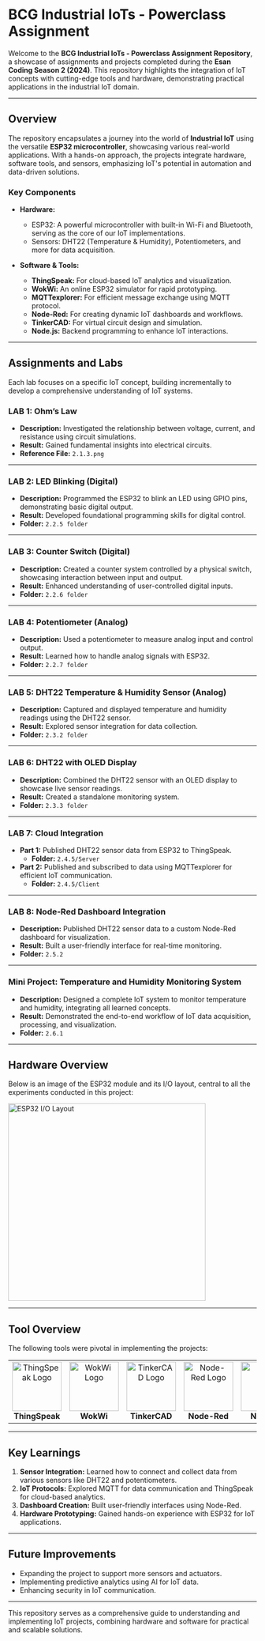 # **BCG Industrial IoTs - Powerclass Assignment**  

Welcome to the **BCG Industrial IoTs - Powerclass Assignment Repository**, a showcase of assignments and projects completed during the **Esan Coding Season 2 (2024)**. This repository highlights the integration of IoT concepts with cutting-edge tools and hardware, demonstrating practical applications in the industrial IoT domain.  

---

## **Overview**  
The repository encapsulates a journey into the world of **Industrial IoT** using the versatile **ESP32 microcontroller**, showcasing various real-world applications. With a hands-on approach, the projects integrate hardware, software tools, and sensors, emphasizing IoT's potential in automation and data-driven solutions.  

### **Key Components**  
- **Hardware:**  
  - ESP32: A powerful microcontroller with built-in Wi-Fi and Bluetooth, serving as the core of our IoT implementations.  
  - Sensors: DHT22 (Temperature & Humidity), Potentiometers, and more for data acquisition.  

- **Software & Tools:**  
  - **ThingSpeak:** For cloud-based IoT analytics and visualization.  
  - **WokWi:** An online ESP32 simulator for rapid prototyping.  
  - **MQTTexplorer:** For efficient message exchange using MQTT protocol.  
  - **Node-Red:** For creating dynamic IoT dashboards and workflows.  
  - **TinkerCAD:** For virtual circuit design and simulation.  
  - **Node.js:** Backend programming to enhance IoT interactions.  

---

## **Assignments and Labs**  

Each lab focuses on a specific IoT concept, building incrementally to develop a comprehensive understanding of IoT systems.  

### **LAB 1: Ohm’s Law**  
- **Description:** Investigated the relationship between voltage, current, and resistance using circuit simulations.  
- **Result:** Gained fundamental insights into electrical circuits.  
- **Reference File:** `2.1.3.png`  

---

### **LAB 2: LED Blinking (Digital)**  
- **Description:** Programmed the ESP32 to blink an LED using GPIO pins, demonstrating basic digital output.  
- **Result:** Developed foundational programming skills for digital control.  
- **Folder:** `2.2.5 folder`  

---

### **LAB 3: Counter Switch (Digital)**  
- **Description:** Created a counter system controlled by a physical switch, showcasing interaction between input and output.  
- **Result:** Enhanced understanding of user-controlled digital inputs.  
- **Folder:** `2.2.6 folder`  

---

### **LAB 4: Potentiometer (Analog)**  
- **Description:** Used a potentiometer to measure analog input and control output.  
- **Result:** Learned how to handle analog signals with ESP32.  
- **Folder:** `2.2.7 folder`  

---

### **LAB 5: DHT22 Temperature & Humidity Sensor (Analog)**  
- **Description:** Captured and displayed temperature and humidity readings using the DHT22 sensor.  
- **Result:** Explored sensor integration for data collection.  
- **Folder:** `2.3.2 folder`  

---

### **LAB 6: DHT22 with OLED Display**  
- **Description:** Combined the DHT22 sensor with an OLED display to showcase live sensor readings.  
- **Result:** Created a standalone monitoring system.  
- **Folder:** `2.3.3 folder`  

---

### **LAB 7: Cloud Integration**  
- **Part 1:** Published DHT22 sensor data from ESP32 to ThingSpeak.  
  - **Folder:** `2.4.5/Server`  
- **Part 2:** Published and subscribed to data using MQTTexplorer for efficient IoT communication.  
  - **Folder:** `2.4.5/Client`  

---

### **LAB 8: Node-Red Dashboard Integration**  
- **Description:** Published DHT22 sensor data to a custom Node-Red dashboard for visualization.  
- **Result:** Built a user-friendly interface for real-time monitoring.  
- **Folder:** `2.5.2`  

---

### **Mini Project: Temperature and Humidity Monitoring System**  
- **Description:** Designed a complete IoT system to monitor temperature and humidity, integrating all learned concepts.  
- **Result:** Demonstrated the end-to-end workflow of IoT data acquisition, processing, and visualization.  
- **Folder:** `2.6.1`  

---

## **Hardware Overview**  

Below is an image of the ESP32 module and its I/O layout, central to all the experiments conducted in this project:  

<img src="port.png" alt="ESP32 I/O Layout" width="400">  

---

## **Tool Overview**  

The following tools were pivotal in implementing the projects:  

<table>
<tr>
<td align="center"><img src="https://www.iqhome.org/image/cache/catalog/post/thingspeak-1200x750.png" alt="ThingSpeak Logo" width="100"><br><b>ThingSpeak</b></td>
<td align="center"><img src="https://avatars.githubusercontent.com/u/56967200?s=280&v=4" alt="WokWi Logo" width="100"><br><b>WokWi</b></td>
<td align="center"><img src="https://inside.wooster.edu/technology/wp-content/uploads/sites/83/2018/09/logo-tinkercad-256.png" alt="TinkerCAD Logo" width="100"><br><b>TinkerCAD</b></td>
<td align="center"><img src="https://nodered.org/about/resources/media/node-red-hexagon.png" alt="Node-Red Logo" width="100"><br><b>Node-Red</b></td>
<td align="center"><img src="https://cdn.freebiesupply.com/logos/large/2x/nodejs-1-logo-png-transparent.png" alt="MQTT Logo" width="100"><br><b>NodeJS</b></td>
<td align="center"><img src="https://user-images.githubusercontent.com/7721625/52227945-5280b580-28b1-11e9-804c-75a842537393.png" alt="MQTT Logo" width="100"><br><b>MQTTexplorer</b></td>
</tr>
</table>  

---

## **Key Learnings**  

1. **Sensor Integration:** Learned how to connect and collect data from various sensors like DHT22 and potentiometers.  
2. **IoT Protocols:** Explored MQTT for data communication and ThingSpeak for cloud-based analytics.  
3. **Dashboard Creation:** Built user-friendly interfaces using Node-Red.  
4. **Hardware Prototyping:** Gained hands-on experience with ESP32 for IoT applications.  

---

## **Future Improvements**  

- Expanding the project to support more sensors and actuators.  
- Implementing predictive analytics using AI for IoT data.  
- Enhancing security in IoT communication.  

---

This repository serves as a comprehensive guide to understanding and implementing IoT projects, combining hardware and software for practical and scalable solutions.